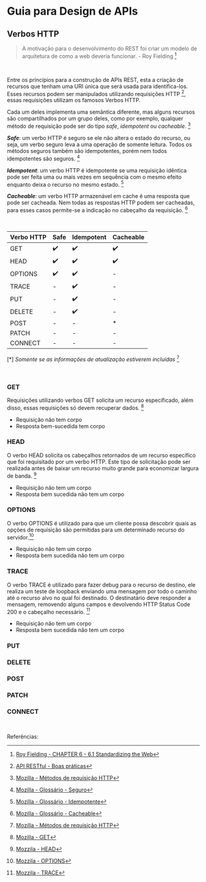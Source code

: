 # Guia para Design de APIs

## Verbos HTTP

> A motivação para o desenvolvimento do REST foi criar um modelo de arquitetura de como a web deveria funcionar. - Roy Fielding [^1]

<br>

Entre os príncípios para a construção de APIs REST, esta a criação de recursos que tenham uma URI única que será usada para identifica-los. Esses recursos podem ser manipulados utilizando requisições HTTP [^2], essas requisições utilizam os famosos Verbos HTTP.

Cada um deles implementa uma semântica diferente, mas alguns recursos são compartilhados por um grupo deles, como por exemplo, qualquer método de requisição pode ser do tipo _safe_, _idempotent_ ou _cacheable_. [^3]

**_Safe_**: um verbo HTTP é seguro se ele não altera o estado do recurso, ou seja, um verbo seguro leva a uma operação de somente leitura. Todos os métodos seguros também são idempotentes, porém nem todos idempotentes são seguros. [^4]

**_Idempotent_**: um verbo HTTP é idempotente se uma requisição idêntica pode ser feita uma ou mais vezes em sequência com o mesmo efeito enquanto deixa o recurso no mesmo estado. [^5]

**_Cacheable_**: um verbo HTTP armazenável em cache é uma resposta que pode ser cacheada. Nem todas as respostas HTTP podem ser cacheadas, para esses casos permite-se a indicação no cabeçalho da requisição. [^6]

<br>

Verbo HTTP | Safe | Idempotent | Cacheable
--- | --- | --- | ---
GET | ✔️ | ✔️ | ✔️
HEAD | ✔️ | ✔️ | ✔️
OPTIONS | ✔️ | ✔️ | -
TRACE | - | ✔️ | -
PUT | - | ✔️ | -
DELETE | - | ✔️ | -
POST | - | - | *
PATCH | - | - | -
CONNECT | - | - | -

[*] _Somente se as informações de atualização estiverem incluídas_ [^3]

<br>

### GET

Requisições utilizando verbos GET solicita um recurso específicado, além disso, essas requisições só devem recuperar dados. [^7]
- Requisição não tem corpo
- Resposta bem-sucedida tem corpo

### HEAD

O verbo HEAD solicita os cabeçalhos retornados de um recurso específico que foi requisitado por um verbo HTTP. Este tipo de solicitação pode ser realizada antes de baixar um recurso muito grande para economizar largura de banda. [^8]
- Requisição não tem um corpo
- Resposta bem sucedida não tem um corpo

### OPTIONS

O verbo OPTIONS é utilizado para que um cliente possa descobrir quais as opções de requisição são permitidas para um determinado recurso do servidor.[^9]
- Requisição não tem um corpo
- Resposta bem sucedida não tem um corpo

### TRACE

O verbo TRACE é utilizado para fazer debug para o recurso de destino, ele realiza um teste de loopback enviando uma mensagem por todo o caminho até o recurso alvo no qual foi destinado. O destinatário deve responder a mensagem, removendo alguns campos e devolvendo HTTP Status Code 200 e o cabeçalho necessário. [^10]
- Requisição não tem um corpo
- Resposta bem sucedida não tem um corpo

### PUT

### DELETE

### POST

### PATCH

### CONNECT

<br>

Referências:

[^1]: [Roy Fielding - CHAPTER 6 - 6.1 Standardizing the Web](https://www.ics.uci.edu/~fielding/pubs/dissertation/evaluation.htm)
[^2]: [API RESTful - Boas práticas](https://www.brunobrito.net.br/api-restful-boas-praticas/)
[^3]: [Mozilla - Métodos de requisição HTTP](https://developer.mozilla.org/pt-BR/docs/Web/HTTP/Methods)
[^4]: [Mozilla - Glossário - Seguro](https://developer.mozilla.org/pt-BR/docs/Glossary/safe)
[^5]: [Mozilla - Glossário - Idempotente](https://developer.mozilla.org/pt-BR/docs/Glossary/Idempotent)
[^6]: [Mozilla - Glossário - Cacheable](https://developer.mozilla.org/en-US/docs/Glossary/cacheable)
[^7]: [Mozilla - GET](https://developer.mozilla.org/pt-BR/docs/Web/HTTP/Methods/GET)
[^8]: [Mozzila - HEAD](https://developer.mozilla.org/pt-BR/docs/Web/HTTP/Methods/HEAD)
[^9]: [Mozzila - OPTIONS](https://developer.mozilla.org/pt-BR/docs/Web/HTTP/Methods/OPTIONS)
[^10]: [Mozzila - TRACE](https://developer.mozilla.org/pt-BR/docs/Web/HTTP/Methods/TRACE)
